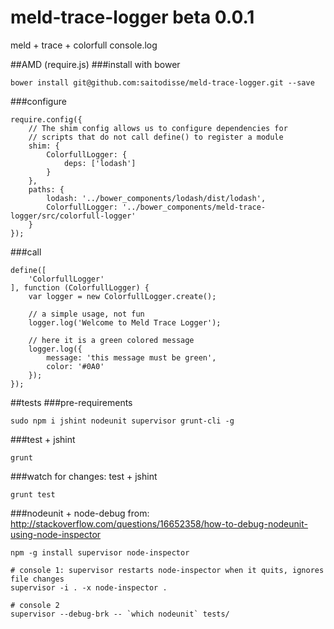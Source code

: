 meld-trace-logger beta 0.0.1
=================
meld + trace + colorfull console.log

##AMD (require.js)
###install with bower
```
bower install git@github.com:saitodisse/meld-trace-logger.git --save
```

###configure
```
require.config({
	// The shim config allows us to configure dependencies for
	// scripts that do not call define() to register a module
	shim: {
		ColorfullLogger: {
			deps: ['lodash']
		}
	},
	paths: {
		lodash: '../bower_components/lodash/dist/lodash',
		ColorfullLogger: '../bower_components/meld-trace-logger/src/colorfull-logger'
	}
});
```

###call
```
define([
	'ColorfullLogger'
], function (ColorfullLogger) {
	var logger = new ColorfullLogger.create();

	// a simple usage, not fun
	logger.log('Welcome to Meld Trace Logger');

	// here it is a green colored message
	logger.log({
		message: 'this message must be green',
		color: '#0A0'
	});
});
```

##tests
###pre-requirements
```
sudo npm i jshint nodeunit supervisor grunt-cli -g
```

###test + jshint
```
grunt
```

###watch for changes: test + jshint
```
grunt test
```

###nodeunit + node-debug
from: http://stackoverflow.com/questions/16652358/how-to-debug-nodeunit-using-node-inspector
```
npm -g install supervisor node-inspector

# console 1: supervisor restarts node-inspector when it quits, ignores file changes
supervisor -i . -x node-inspector .

# console 2
supervisor --debug-brk -- `which nodeunit` tests/
```


